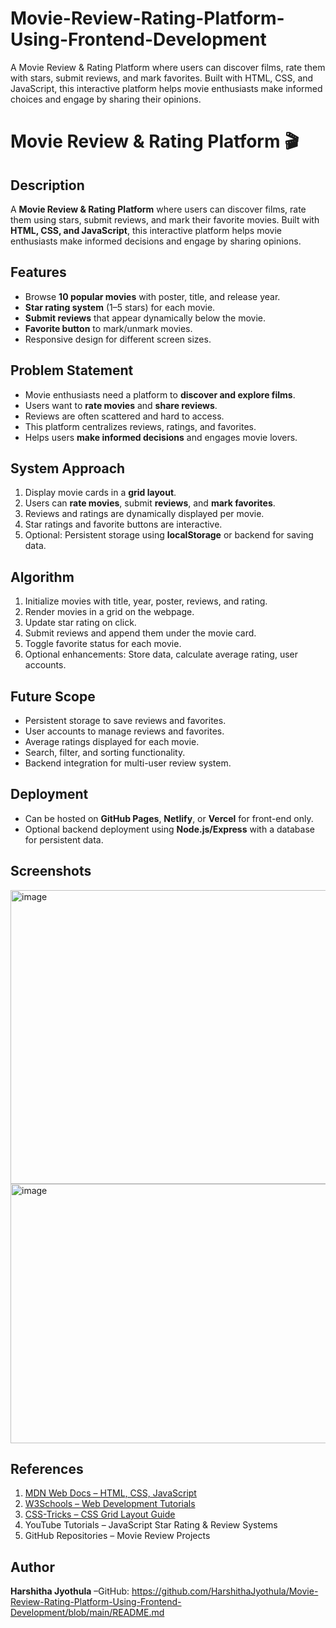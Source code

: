 # Movie-Review-Rating-Platform-Using-Frontend-Development
A Movie Review &amp; Rating Platform where users can discover films, rate them with stars, submit reviews, and mark favorites. Built with HTML, CSS, and JavaScript, this interactive platform helps movie enthusiasts make informed choices and engage by sharing their opinions.
# Movie Review & Rating Platform 🎬

## Description
A **Movie Review & Rating Platform** where users can discover films, rate them using stars, submit reviews, and mark their favorite movies. Built with **HTML, CSS, and JavaScript**, this interactive platform helps movie enthusiasts make informed decisions and engage by sharing opinions.

## Features
- Browse **10 popular movies** with poster, title, and release year.
- **Star rating system** (1–5 stars) for each movie.
- **Submit reviews** that appear dynamically below the movie.
- **Favorite button** to mark/unmark movies.
- Responsive design for different screen sizes.

## Problem Statement
- Movie enthusiasts need a platform to **discover and explore films**.
- Users want to **rate movies** and **share reviews**.
- Reviews are often scattered and hard to access.
- This platform centralizes reviews, ratings, and favorites.
- Helps users **make informed decisions** and engages movie lovers.

## System Approach
1. Display movie cards in a **grid layout**.
2. Users can **rate movies**, submit **reviews**, and **mark favorites**.
3. Reviews and ratings are dynamically displayed per movie.
4. Star ratings and favorite buttons are interactive.
5. Optional: Persistent storage using **localStorage** or backend for saving data.

## Algorithm
1. Initialize movies with title, year, poster, reviews, and rating.
2. Render movies in a grid on the webpage.
3. Update star rating on click.
4. Submit reviews and append them under the movie card.
5. Toggle favorite status for each movie.
6. Optional enhancements: Store data, calculate average rating, user accounts.

## Future Scope
- Persistent storage to save reviews and favorites.
- User accounts to manage reviews and favorites.
- Average ratings displayed for each movie.
- Search, filter, and sorting functionality.
- Backend integration for multi-user review system.

## Deployment
- Can be hosted on **GitHub Pages**, **Netlify**, or **Vercel** for front-end only.
- Optional backend deployment using **Node.js/Express** with a database for persistent data.

## Screenshots
<img width="926" height="470" alt="image" src="https://github.com/user-attachments/assets/7b7843bb-6219-4cfc-a0c3-042b09ce3a6c" />
<img width="938" height="415" alt="image" src="https://github.com/user-attachments/assets/58464d5c-c77d-413c-b028-9dc30203a9f5" />



## References
1. [MDN Web Docs – HTML, CSS, JavaScript](https://developer.mozilla.org)
2. [W3Schools – Web Development Tutorials](https://www.w3schools.com)
3. [CSS-Tricks – CSS Grid Layout Guide](https://css-tricks.com/snippets/css/complete-guide-grid/)
4. YouTube Tutorials – JavaScript Star Rating & Review Systems
5. GitHub Repositories – Movie Review Projects

## Author
**Harshitha Jyothula** –GitHub: https://github.com/HarshithaJyothula/Movie-Review-Rating-Platform-Using-Frontend-Development/blob/main/README.md 


